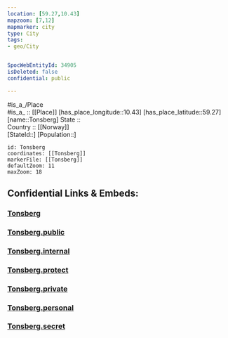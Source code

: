 ```yaml
---
location: [59.27,10.43] 
mapzoom: [7,12] 
mapmarker: city 
type: City
tags:
- geo/City


SpocWebEntityId: 34905
isDeleted: false
confidential: public

---
```

#is_a_/Place  
#is_a_ :: [[Place]] 
[has_place_longitude::10.43] 
[has_place_latitude::59.27] 
[name::Tonsberg] 
State ::  
Country :: [[Norway]]  
[StateId::] 
[Population::] 



```leaflet
id: Tonsberg
coordinates: [[Tonsberg]] 
markerFile: [[Tonsberg]] 
defaultZoom: 11 
maxZoom: 18
```


## Confidential Links & Embeds: 

### [Tonsberg](/_Standards/Earth/Continent/Europe/Europe~North/Norway/Counties~Norway/Vestfold/City/Tonsberg.md) 

### [Tonsberg.public](/_public/Earth/Continent/Europe/Europe~North/Norway/Counties~Norway/Vestfold/City/Tonsberg.public.md) 

### [Tonsberg.internal](/_internal/Earth/Continent/Europe/Europe~North/Norway/Counties~Norway/Vestfold/City/Tonsberg.internal.md) 

### [Tonsberg.protect](/_protect/Earth/Continent/Europe/Europe~North/Norway/Counties~Norway/Vestfold/City/Tonsberg.protect.md) 

### [Tonsberg.private](/_private/Earth/Continent/Europe/Europe~North/Norway/Counties~Norway/Vestfold/City/Tonsberg.private.md) 

### [Tonsberg.personal](/_personal/Earth/Continent/Europe/Europe~North/Norway/Counties~Norway/Vestfold/City/Tonsberg.personal.md) 

### [Tonsberg.secret](/_secret/Earth/Continent/Europe/Europe~North/Norway/Counties~Norway/Vestfold/City/Tonsberg.secret.md)

